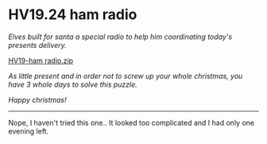 # HV19.24 ham radio

_Elves built for santa a special radio to help him coordinating today's presents delivery._

[HV19-ham radio.zip](HV19-ham%20radio.zip)

_As little present and in order not to screw up your whole christmas,
you have 3 whole days to solve this puzzle._
 
_Happy christmas!_

---

Nope, I haven't tried this one.. It looked too complicated and I had only one
evening left.